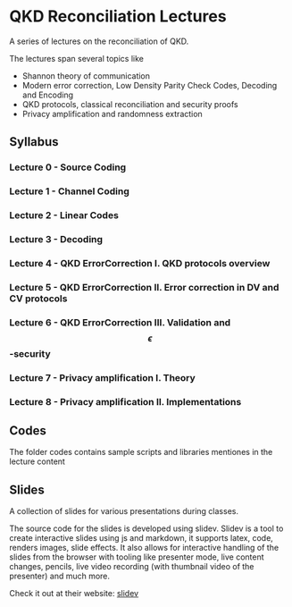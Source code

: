 # QKD Reconciliation Lectures
A series of lectures on the reconciliation of QKD.

The lectures span several topics like

- Shannon theory of communication
- Modern error correction, Low Density Parity Check Codes, Decoding and Encoding
- QKD protocols, classical reconciliation and security proofs
- Privacy amplification and randomness extraction


## Syllabus

### Lecture 0 - Source Coding
### Lecture 1 - Channel Coding
### Lecture 2 - Linear Codes
### Lecture 3 - Decoding
### Lecture 4 - QKD ErrorCorrection I. QKD protocols overview
### Lecture 5 - QKD ErrorCorrection II. Error correction in DV and CV protocols
### Lecture 6 - QKD ErrorCorrection III. Validation and $$\epsilon$$-security
### Lecture 7 - Privacy amplification I. Theory
### Lecture 8 - Privacy amplification II. Implementations


## Codes

The folder codes contains sample scripts and libraries mentiones in the lecture content

## Slides

A collection of slides for various presentations during classes.

The source code for the slides is developed using slidev. Slidev is a tool to create interactive slides using js and markdown, it supports latex, code, renders images, slide effects. It also allows for interactive handling of the slides from the browser with tooling like presenter mode, live content changes, pencils, live video recording (with thumbnail video of the presenter) and much more.

Check it out at their website: [slidev](https://sli.dev)
